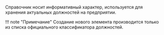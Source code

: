 ﻿Справочник носит информативный характер, используется для хранения актуальных должностей на предприятии.

!!! note "Примечание"
	Создание нового элемента производится только из списка официального классификатора должностей.